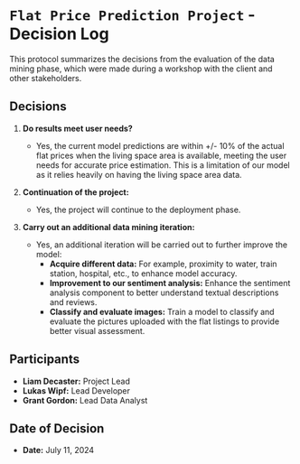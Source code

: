 # `Flat Price Prediction Project` - Decision Log

This protocol summarizes the decisions from the evaluation of the data mining phase, which were made during a workshop with the client and other stakeholders.

## Decisions

1. **Do results meet user needs?**
   - Yes, the current model predictions are within +/- 10% of the actual flat prices when the living space area is available, meeting the user needs for accurate price estimation. This is a limitation of our model as it relies heavily on having the living space area data.

2. **Continuation of the project:**
   - Yes, the project will continue to the deployment phase.

3. **Carry out an additional data mining iteration:**
   - Yes, an additional iteration will be carried out to further improve the model:
     - **Acquire different data:** For example, proximity to water, train station, hospital, etc., to enhance model accuracy.
     - **Improvement to our sentiment analysis:** Enhance the sentiment analysis component to better understand textual descriptions and reviews.
     - **Classify and evaluate images:** Train a model to classify and evaluate the pictures uploaded with the flat listings to provide better visual assessment.

## Participants

- **Liam Decaster:** Project Lead
- **Lukas Wipf:** Lead Developer
- **Grant Gordon:** Lead Data Analyst

## Date of Decision

- **Date:** July 11, 2024
